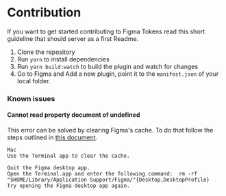 # Contribution

If you want to get started contributing to Figma Tokens read this short guideline that should server as a first Readme.

1. Clone the repository
2. Run `yarn` to install dependencies
3. Run `yarn build:watch` to build the plugin and watch for changes
4. Go to Figma and Add a new plugin, point it to the `manifest.json` of your local folder.


### Known issues
 
#### Cannot read property document of undefined

This error can be solved by clearing Figma's cache. To do that follow the steps outlined in [this document](https://help.figma.com/hc/en-us/articles/360040328553-Can-I-work-offline-with-Figma-#clear-data).
 
```
Mac
Use the Terminal app to clear the cache.

Quit the Figma desktop app.
Open the Terminal.app and enter the following command:  rm -rf "$HOME/Library/Application Support/Figma/"{Desktop,DesktopProfile}
Try opening the Figma desktop app again.
```
